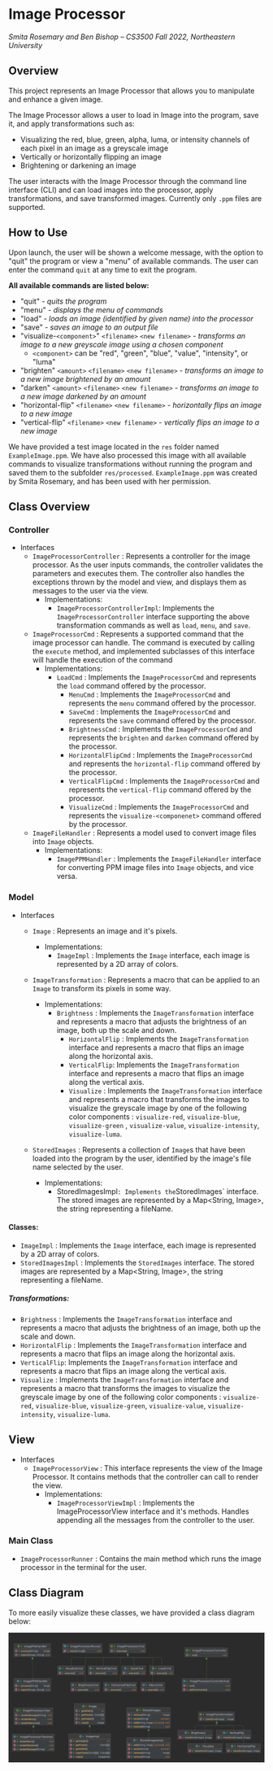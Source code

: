 # Image Processor

_Smita Rosemary and Ben Bishop – CS3500 Fall 2022, Northeastern University_

## Overview

This project represents an Image Processor that allows you to manipulate and enhance a given image.

The Image Processor allows a user to load in Image into the program, save it, and apply
transformations such as:

* Visualizing the red, blue, green, alpha, luma, or intensity channels of each pixel in an image as
  a greyscale
  image
* Vertically or horizontally flipping an image
* Brightening or darkening an image

The user interacts with the Image Processor through the command line interface (CLI) and can load
images into the processor, apply transformations, and save transformed images. Currently only `.ppm`
files are supported.

## How to Use

Upon launch, the user will be shown a welcome message, with the option to "quit" the program or view
a "menu" of available commands. The user can enter the command `quit` at any time to exit the
program.

**All available commands are listed below:**

* "quit" - _quits the program_
* "menu" - _displays the menu of commands_
* "load" <path> <filename> - _loads an image (identified by given name) into the processor_
* "save" <path> <filename> - _saves an image to an output file_
* "visualize-`<component>`" `<filename>` `<new filename>` - _transforms an image to a new greyscale
  image
  using a chosen component_
    * `<component>` can be "red", "green", "blue", "value", "intensity", or "luma"
* "brighten" `<amount>` `<filename>` `<new filename>` - _transforms an image to a new image
  brightened by
  an amount_
* "darken" `<amount>` `<filename>` `<new filename>` - _transforms an image to a new image darkened
  by an
  amount_
* "horizontal-flip" `<filename>` `<new filename>` - _horizontally flips an image to a new image_
* "vertical-flip" `<filename>` `<new filename>` - _vertically flips an image to a new image_

We have provided a test image located in the `res` folder named `ExampleImage.ppm`. We have also
processed this image with all available commands to visualize transformations without running the
program and saved them to the subfolder `res/processed`. `ExampleImage.ppm` was created by Smita
Rosemary, and has been used with her permission.

## Class Overview

### Controller

* Interfaces
    * `ImageProcessorController` : Represents a controller for the image processor. As the user
      inputs
      commands, the controller validates the parameters and executes them. The controller also
      handles
      the exceptions thrown by the model and view, and displays them as messages to the user via the
      view.
        * Implementations:
            * `ImageProcessorControllerImpl`: Implements the `ImageProcessorController` interface
              supporting
              the above transformation commands as well as `load`, `menu`, and `save`.
    * `ImageProcessorCmd` : Represents a supported command that the image processor can handle. The
      command is executed by calling the `execute` method, and implemented subclasses of this
      interface
      will handle the execution of the command
        * Implementations:
            * `LoadCmd` : Implements the `ImageProcessorCmd` and represents the `load` command
              offered by the
              processor.
                * `MenuCmd` : Implements the `ImageProcessorCmd` and represents the `menu` command
                  offered by
                  the
                  processor.
                * `SaveCmd` : Implements the `ImageProcessorCmd` and represents the `save` command
                  offered by
                  the
                  processor.
                * `BrightnessCmd` : Implements the `ImageProcessorCmd` and represents the `brighten`
                  and `darken`
                  command offered by the processor.
                * `HorizontalFlipCmd` : Implements the `ImageProcessorCmd` and represents
                  the `horizontal-flip`
                  command offered by the processor.
                * `VerticalFlipCmd` : Implements the `ImageProcessorCmd` and represents
                  the `vertical-flip` command
                  offered by the processor.
                * `VisualizeCmd` : Implements the `ImageProcessorCmd` and represents
                  the `visualize-<componenet>`
                  command offered by the processor.
    * `ImageFileHandler` :  Represents a model used to convert image files into `Image` objects.
        * Implementations:
            * `ImagePPMHandler` : Implements the `ImageFileHandler` interface for converting PPM
              image files into `Image` objects, and vice versa.

### Model

* Interfaces
    * `Image` : Represents an image and it's pixels.
        * Implementations:
            * `ImageImpl` : Implements the `Image` interface, each image is represented by a 2D
              array of
              colors.
    * `ImageTransformation` : Represents a macro that can be applied to an `Image` to transform its
      pixels in some way.
        * Implementations:
            * `Brightness` : Implements the `ImageTransformation` interface and represents a
              macro that adjusts
              the brightness of an image, both up the scale and down.
                * `HorizontalFlip` : Implements the `ImageTransformation` interface and represents a
                  macro that
                  flips
                  an image along the horizontal axis.
                * `VerticalFlip`: Implements the `ImageTransformation` interface and represents
                  a macro that flips
                  an
                  image along the vertical axis.
                * `Visualize` : Implements the `ImageTransformation` interface and represents a
                  macro that
                  transforms the images to visualize the greyscale image by one of the following
                  color
                  components : `visualize-red`, `visualize-blue`, `visualize-green`
                  , `visualize-value`,
                  `visualize-intensity`, `visualize-luma`.

    * `StoredImages` : Represents a collection of  `Image`s that have been loaded into the program
      by the user, identified by the image's file name selected by the user.
        * Implementations:
            * StoredImagesImpl` : Implements the `StoredImages` interface. The stored images are
              represented
              by a Map<String, Image>, the string representing a fileName.

#### Classes:

* `ImageImpl` : Implements the `Image` interface, each image is represented by a 2D array of
  colors.
* `StoredImagesImpl` : Implements the `StoredImages` interface. The stored images are represented
  by a Map<String, Image>, the string representing a fileName.

##### Transformations:

* `Brightness` : Implements the `ImageTransformation` interface and represents a macro that adjusts
  the brightness of an image, both up the scale and down.
* `HorizontalFlip` : Implements the `ImageTransformation` interface and represents a macro that
  flips
  an image along the horizontal axis.
* `VerticalFlip`: Implements the `ImageTransformation` interface and represents a macro that flips
  an
  image along the vertical axis.
* `Visualize` : Implements the `ImageTransformation` interface and represents a macro that
  transforms the images to visualize the greyscale image by one of the following color
  components : `visualize-red`, `visualize-blue`, `visualize-green`, `visualize-value`,
  `visualize-intensity`, `visualize-luma`.

## View

* Interfaces
    * `ImageProcessorView` : This interface represents the view of the Image Processor. It contains
      methods that the controller can call to render the view.
        * Implementations:
            * `ImageProcessorViewImpl` : Implements the ImageProcessorView interface and it's
              methods. Handles
              appending all the messages from the controller to the user.

### Main Class

* `ImageProcessorRunner` :  Contains the main method which runs the image processor in the terminal
  for the user.

## Class Diagram

To more easily visualize these classes, we have provided a class diagram below:

![Class Diagram](diagram.png)


